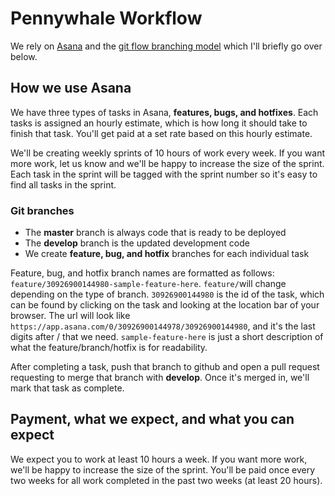 # Pennywhale Workflow

We rely on [Asana](http://asana.com/) and the [git flow branching model](http://nvie.com/posts/a-successful-git-branching-model/) which I'll briefly go over below.

## How we use Asana

We have three types of tasks in Asana, **features, bugs, and hotfixes**. Each tasks is assigned an hourly estimate, which is how long it should take to finish that task. You'll get paid at a set rate based on this hourly estimate.

We'll be creating weekly sprints of 10 hours of work every week. If you want more work, let us know and we'll be happy to increase the size of the sprint. Each task in the sprint will be tagged with the sprint number so it's easy to find all tasks in the sprint.

### Git branches

* The **master** branch is always code that is ready to be deployed
* The **develop** branch is the updated development code
* We create **feature, bug, and hotfix** branches for each individual task

Feature, bug, and hotfix branch names are formatted as follows: `feature/30926900144980-sample-feature-here`. `feature/`will change depending on the type of branch. `30926900144980` is the id of the task, which can be found by clicking on the task and looking at the location bar of your browser. The url will look like `https://app.asana.com/0/30926900144978/30926900144980`, and it's the last digits after / that we need. `sample-feature-here` is just a short description of what the feature/branch/hotfix is for readability.

After completing a task, push that branch to github and open a pull request requesting to merge that branch with **develop**. Once it's merged in, we'll mark that task as complete.


## Payment, what we expect, and what you can expect

We expect you to work at least 10 hours a week. If you want more work, we'll be happy to increase the size of the sprint. You'll be paid once every two weeks for all work completed in the past two weeks (at least 20 hours). 
